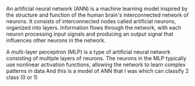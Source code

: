 An artificial neural network (ANN) is a machine learning model inspired by the structure and function of the human brain's interconnected network of neurons. It consists of interconnected nodes called artificial neurons, organized into layers. Information flows through the network, with each neuron processing input signals and producing an output signal that influences other neurons in the network.

A multi-layer perceptron (MLP) is a type of artificial neural network consisting of multiple layers of neurons. The neurons in the MLP typically use nonlinear activation functions, allowing the network to learn complex patterns in data
And this is a model of ANN that I was which can classify 2 class (0 or 1) 
